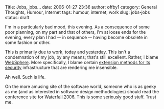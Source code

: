 Title: Jobs, jobs...
date: 2006-01-27 23:36
author: offby1
category: General Thoughts, Humour, Internet
tags: humour, internet, work
slug: jobs-jobs
status: draft

I\'m in a particularly bad mood, this evening. As a consequence of some poor planning, on my part and that of others, I\'m at loose ends for the evening, every plan I had \-- in sequence \-- having become obsolete in some fashion or other.

This is primarily due to work, today and yesterday. This isn\'t a condemnation of my job, by any means; that\'s still excellent. Rather, I blame [WebSphere](http://www-306.ibm.com/software/websphere/). More specifically, I blame certain [extension methods for its security](http://publib.boulder.ibm.com/infocenter/wasinfo/v6r0/index.jsp?topic=/com.ibm.websphere.nd.doc/info/ae/ae/tsec_devextsec.html) infrastructure that are rendering me insensible.

Ah well. Such is life.

On the more amusing site of the software world, someone who is as geeky as me (and as interested in software design methodologies) should read the conference site for [Waterfall 2006](http://www.waterfall2006.com/). This is some seriously good stuff. Trust me.
